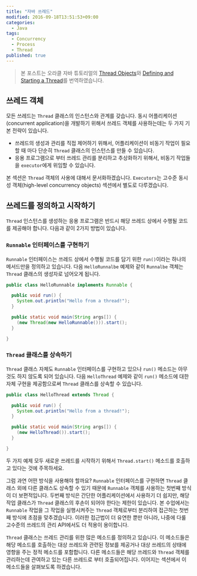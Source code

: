 ```yaml
---
title: "자바 쓰레드"
modified: 2016-09-18T13:51:53+09:00
categories:
  - Java
tags:
  - Concurrency
  - Process
  - Thread
published: true
---
```


> 본 포스트는 오라클 자바 튜토리얼의 [Thread Objects](https://docs.oracle.com/javase/tutorial/essential/concurrency/threads.html)와 [Defining and Starting a Thread](https://docs.oracle.com/javase/tutorial/essential/concurrency/runthread.html)를 번역하였습니다.


## 쓰레드 객체

모든 쓰레드는 `Thread` 클래스의 인스턴스와 관계를 갖습니다.
동시 어플리케이션(concurrent application)을 개발하기 위해서 쓰레드 객체를 사용하는데는 두 가지 기본 전략이 있습니다.

- 쓰레드의 생성과 관리를 직접 제어하기 위해서, 어플리케이션이 비동기 작업이 필요할 때 마다 단순히 `Thread` 클래스의 인스턴스를 만들 수 있습니다.
- 응용 프로그램으로 부터 쓰레드 관리를 분리하고 추상화하기 위해서, 비동기 작업들을 `executor`에게 위임할 수 있습니다.

본 섹션은 `Thread` 객체의 사용에 대해서 문서화하겠습니다.
`Executors`는 고수준 동시성 객체(high-level concurrency objects) 섹션에서 별도로 다루겠습니다.


## 쓰레드를 정의하고 시작하기

`Thread` 인스턴스를 생성하는 응용 프로그램은 반드시 해당 쓰레드 상에서 수행될 코드를 제공해야 합니다.
다음과 같이 2가지 방법이 있습니다.


### `Runnable` 인터페이스를 구현하기

`Runnable` 인터페이스는 쓰레드 상에서 수행될 코드를 담기 위한 `run()`이라는 하나의 메서드만을 정의하고 있습니다.
다음 `HelloRunnalbe` 예제와 같이 `Runnalbe` 객체는 `Thread` 클래스의 생성자로 넘어오게 됩니다.

```java
public class HelloRunnable implements Runnable {

  public void run() {
    System.out.println("Hello from a thread!");
  }

  public static void main(String args[]) {
    (new Thread(new HelloRunnable())).start();
  }

}
```


### `Thread` 클래스를 상속하기

`Thread` 클래스 자체도 `Runnable` 인터페이스를 구현하고 있으나 `run()` 메소드는 아무 것도 하지 않도록 되어 있습니다.
다음 `HelloThread` 예제와 같이 `run()` 메소드에 대한 자체 구현을 제공함으로써 `Thread` 클래스를 상속할 수 있습니다.

```java
public class HelloThread extends Thread {

  public void run() {
    System.out.println("Hello from a thread!");
  }

  public static void main(String args[]) {
    (new HelloThread()).start();
  }

}
```


두 가지 예제 모두 새로운 쓰레드를 시작하기 위해서 `Thread.start()` 메소드를 호출하고 있다는 것에 주목하세요.

그럼 과연 어떤 방식을 사용해야 할까요?
`Runnable` 인터페이스를 구현하면 `Thread` 클래스 외에 다른 클래스도 상속할 수 있기 때문에 `Runnable` 객체를 사용하는 첫번째 방식이 더 보편적입니다.
두번째 방식은 간단한 어플리케이션에서 사용하기 더 쉽지만, 해당 작업 클래스가 `Thread` 클래스의 후손이 되어야 한다는 제한이 있습니다.
본 수업에서는 `Runnable` 작업을 그 작업을 실행시켜주는 `Thread` 객체로부터 분리하여 접근하는 첫번째 방식에 초점을 맞추겠습니다.
이러한 접근법이 더 유연한 뿐만 아니라, 나중에 다룰 고수준의 쓰레드의 관리 API에서도 더 적용이 용이합니다.

`Thread` 클래스는 쓰레드 관리를 위한 많은 메소드를 정의하고 있습니다.
이 메소드들은 해당 메소드를 호출하는 대상 쓰레드와 관련된 정보를 제공거나 대상 쓰레드의 상태에 영향을 주는 정적 메소드를 포함합니다.
다른 메소드들은 해당 쓰레드와 `Thread` 객체를 관리하는데 관여하고 있는 다른 쓰레드로 부터 호출되어집니다.
이어지는 섹션에서 이 메소드들을 살펴보도록 하겠습니다.
